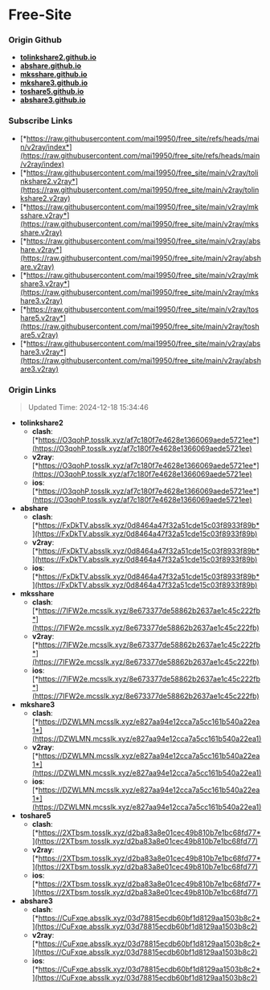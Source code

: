 # Free-Site

### Origin Github

- [**tolinkshare2.github.io**](https://github.com/tolinkshare2/tolinkshare2.github.io)
- [**abshare.github.io**](https://github.com/abshare/abshare.github.io)
- [**mksshare.github.io**](https://github.com/mksshare/mksshare.github.io)
- [**mkshare3.github.io**](https://github.com/mkshare3/mkshare3.github.io)
- [**toshare5.github.io**](https://github.com/toshare5/toshare5.github.io)
- [**abshare3.github.io**](https://github.com/abshare3/abshare3.github.io)

### Subscribe Links

- [*https://raw.githubusercontent.com/mai19950/free_site/refs/heads/main/v2ray/index*](https://raw.githubusercontent.com/mai19950/free_site/refs/heads/main/v2ray/index)
- [*https://raw.githubusercontent.com/mai19950/free_site/main/v2ray/tolinkshare2.v2ray*](https://raw.githubusercontent.com/mai19950/free_site/main/v2ray/tolinkshare2.v2ray)
- [*https://raw.githubusercontent.com/mai19950/free_site/main/v2ray/mksshare.v2ray*](https://raw.githubusercontent.com/mai19950/free_site/main/v2ray/mksshare.v2ray)
- [*https://raw.githubusercontent.com/mai19950/free_site/main/v2ray/abshare.v2ray*](https://raw.githubusercontent.com/mai19950/free_site/main/v2ray/abshare.v2ray)
- [*https://raw.githubusercontent.com/mai19950/free_site/main/v2ray/mkshare3.v2ray*](https://raw.githubusercontent.com/mai19950/free_site/main/v2ray/mkshare3.v2ray)
- [*https://raw.githubusercontent.com/mai19950/free_site/main/v2ray/toshare5.v2ray*](https://raw.githubusercontent.com/mai19950/free_site/main/v2ray/toshare5.v2ray)
- [*https://raw.githubusercontent.com/mai19950/free_site/main/v2ray/abshare3.v2ray*](https://raw.githubusercontent.com/mai19950/free_site/main/v2ray/abshare3.v2ray)

### Origin Links

> Updated Time: 2024-12-18 15:34:46

- **tolinkshare2**
  - **clash**: [*https://O3qohP.tosslk.xyz/af7c180f7e4628e1366069aede5721ee*](https://O3qohP.tosslk.xyz/af7c180f7e4628e1366069aede5721ee)
  - **v2ray**: [*https://O3qohP.tosslk.xyz/af7c180f7e4628e1366069aede5721ee*](https://O3qohP.tosslk.xyz/af7c180f7e4628e1366069aede5721ee)
  - **ios**: [*https://O3qohP.tosslk.xyz/af7c180f7e4628e1366069aede5721ee*](https://O3qohP.tosslk.xyz/af7c180f7e4628e1366069aede5721ee)
- **abshare**
  - **clash**: [*https://FxDkTV.absslk.xyz/0d8464a47f32a51cde15c03f8933f89b*](https://FxDkTV.absslk.xyz/0d8464a47f32a51cde15c03f8933f89b)
  - **v2ray**: [*https://FxDkTV.absslk.xyz/0d8464a47f32a51cde15c03f8933f89b*](https://FxDkTV.absslk.xyz/0d8464a47f32a51cde15c03f8933f89b)
  - **ios**: [*https://FxDkTV.absslk.xyz/0d8464a47f32a51cde15c03f8933f89b*](https://FxDkTV.absslk.xyz/0d8464a47f32a51cde15c03f8933f89b)
- **mksshare**
  - **clash**: [*https://7IFW2e.mcsslk.xyz/8e673377de58862b2637ae1c45c222fb*](https://7IFW2e.mcsslk.xyz/8e673377de58862b2637ae1c45c222fb)
  - **v2ray**: [*https://7IFW2e.mcsslk.xyz/8e673377de58862b2637ae1c45c222fb*](https://7IFW2e.mcsslk.xyz/8e673377de58862b2637ae1c45c222fb)
  - **ios**: [*https://7IFW2e.mcsslk.xyz/8e673377de58862b2637ae1c45c222fb*](https://7IFW2e.mcsslk.xyz/8e673377de58862b2637ae1c45c222fb)
- **mkshare3**
  - **clash**: [*https://DZWLMN.mcsslk.xyz/e827aa94e12cca7a5cc161b540a22ea1*](https://DZWLMN.mcsslk.xyz/e827aa94e12cca7a5cc161b540a22ea1)
  - **v2ray**: [*https://DZWLMN.mcsslk.xyz/e827aa94e12cca7a5cc161b540a22ea1*](https://DZWLMN.mcsslk.xyz/e827aa94e12cca7a5cc161b540a22ea1)
  - **ios**: [*https://DZWLMN.mcsslk.xyz/e827aa94e12cca7a5cc161b540a22ea1*](https://DZWLMN.mcsslk.xyz/e827aa94e12cca7a5cc161b540a22ea1)
- **toshare5**
  - **clash**: [*https://2XTbsm.tosslk.xyz/d2ba83a8e01cec49b810b7e1bc68fd77*](https://2XTbsm.tosslk.xyz/d2ba83a8e01cec49b810b7e1bc68fd77)
  - **v2ray**: [*https://2XTbsm.tosslk.xyz/d2ba83a8e01cec49b810b7e1bc68fd77*](https://2XTbsm.tosslk.xyz/d2ba83a8e01cec49b810b7e1bc68fd77)
  - **ios**: [*https://2XTbsm.tosslk.xyz/d2ba83a8e01cec49b810b7e1bc68fd77*](https://2XTbsm.tosslk.xyz/d2ba83a8e01cec49b810b7e1bc68fd77)
- **abshare3**
  - **clash**: [*https://CuFxqe.absslk.xyz/03d78815ecdb60bf1d8129aa1503b8c2*](https://CuFxqe.absslk.xyz/03d78815ecdb60bf1d8129aa1503b8c2)
  - **v2ray**: [*https://CuFxqe.absslk.xyz/03d78815ecdb60bf1d8129aa1503b8c2*](https://CuFxqe.absslk.xyz/03d78815ecdb60bf1d8129aa1503b8c2)
  - **ios**: [*https://CuFxqe.absslk.xyz/03d78815ecdb60bf1d8129aa1503b8c2*](https://CuFxqe.absslk.xyz/03d78815ecdb60bf1d8129aa1503b8c2)
